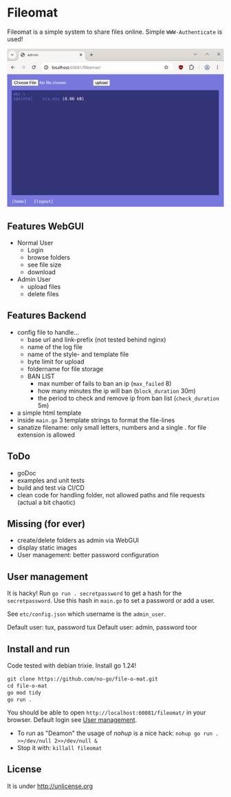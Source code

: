 # Fileomat

Fileomat is a simple system to share files online. Simple `WWW-Authenticate` is used!

![Admin can upload and delete files](Screenshot.png)

## Features WebGUI

- Normal User
  - Login
  - browse folders
  - see file size
  - download
- Admin User
  - upload files
  - delete files

## Features Backend

- config file to handle...
  - base url and link-prefix (not tested behind nginx)
  - name of the log file
  - name of the style- and template file
  - byte limit for upload
  - foldername for file storage
  - BAN LIST
    - max number of fails to ban an ip (`max_failed` 8)
    - how many minutes the ip will ban (`block_duration` 30m)
    - the period to check and remove ip from ban list (`check_duration` 5m)
- a simple html template
- inside `main.go` 3 template strings to format the file-lines
- sanatize filename: only small letters, numbers and a single . for file extension is allowed

## ToDo

- goDoc
- examples and unit tests
- build and test via CI/CD
- clean code for handling folder, not allowed paths and file requests (actual a bit chaotic)

## Missing (for ever)

- create/delete folders as admin via WebGUI
- display static images
- User management: better password configuration

## User management

It is hacky! Run `go run . secretpassword` to get a hash for the `secretpassword`.
Use this hash in `main.go` to set a password or add a user.

See `etc/config.json` which username is the `admin_user`.

Default user: tux, password tux
Default user: admin, password toor

## Install and run

Code tested with debian trixie. Install go 1.24!

```
git clone https://github.com/no-go/file-o-mat.git
cd file-o-mat
go mod tidy
go run .
```

You should be able to open `http://localhost:60081/fileomat/` in your browser.
Default login see [User management](#user-management).

- To run as "Deamon" the usage of *nohup* is a nice hack: `nohup go run . >>/dev/null 2>>/dev/null &`
- Stop it with: `killall fileomat`

## License

It is under http://unlicense.org